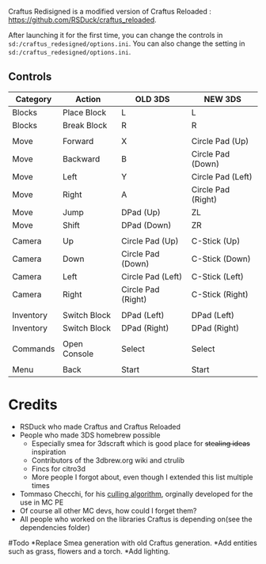 Craftus Redisigned is a modified version of Craftus Reloaded : https://github.com/RSDuck/craftus_reloaded.

After launching it for the first time, you can change the controls in `sd:/craftus_redesigned/options.ini`.
You can also change the setting in `sd:/craftus_redesigned/options.ini`.

## Controls

| Category | Action | OLD 3DS | NEW 3DS |
| ------------- | ------------- | ------------- | ------------- |
| Blocks | Place Block | L | L |
| Blocks | Break Block | R | R |
|  |  |  |  |
| Move | Forward | X | Circle Pad (Up) |
| Move | Backward | B | Circle Pad (Down) |
| Move | Left | Y | Circle Pad (Left) |
| Move | Right | A | Circle Pad (Right) |
| Move | Jump | DPad (Up) | ZL |
| Move | Shift | DPad (Down) | ZR |
|  |  |  |  |
| Camera | Up | Circle Pad (Up) | C-Stick (Up) |
| Camera | Down | Circle Pad (Down) | C-Stick (Down) |
| Camera | Left | Circle Pad (Left) | C-Stick (Left) |
| Camera | Right | Circle Pad (Right) | C-Stick (Right) |
|  |  |  |  |
| Inventory | Switch Block | DPad (Left) | DPad (Left) |
| Inventory | Switch Block | DPad (Right) | DPad (Right) |
|  |  |  |  |
| Commands | Open Console | Select | Select |
|  |  |  |  |
| Menu | Back | Start | Start |


# Credits
* RSDuck who made Craftus and Craftus Reloaded
* People who made 3DS homebrew possible
    * Especially smea for 3dscraft which is good place for ~~stealing ideas~~ inspiration
    * Contributors of the 3dbrew.org wiki and ctrulib
    * Fincs for citro3d
    * More people I forgot about, even though I extended this list multiple times
* Tommaso Checchi, for his [culling algorithm](https://tomcc.github.io/2014/08/31/visibility-1.html), orginally developed for the use in MC PE
* Of course all other MC devs, how could I forget them?
* All people who worked on the libraries Craftus is depending on(see the dependencies folder)

#Todo
*Replace Smea generation with old Craftus generation.
*Add entities such as grass, flowers and a torch.
*Add lighting.
